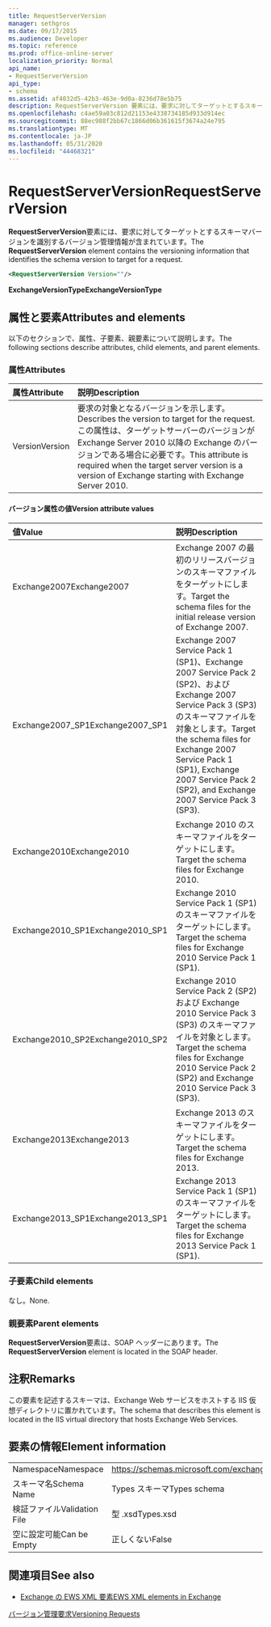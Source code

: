 ```yaml
---
title: RequestServerVersion
manager: sethgros
ms.date: 09/17/2015
ms.audience: Developer
ms.topic: reference
ms.prod: office-online-server
localization_priority: Normal
api_name:
- RequestServerVersion
api_type:
- schema
ms.assetid: af4032d5-42b3-463e-9d0a-8236d78e5b75
description: RequestServerVersion 要素には、要求に対してターゲットとするスキーマバージョンを識別するバージョン管理情報が含まれています。
ms.openlocfilehash: c4ae59a03c812d21153e4338734185d933d914ec
ms.sourcegitcommit: 88ec988f2bb67c1866d06b361615f3674a24e795
ms.translationtype: MT
ms.contentlocale: ja-JP
ms.lasthandoff: 05/31/2020
ms.locfileid: "44468321"
---
```

# <a name="requestserverversion"></a><span data-ttu-id="85601-103">RequestServerVersion</span><span class="sxs-lookup"><span data-stu-id="85601-103">RequestServerVersion</span></span>

<span data-ttu-id="85601-104">**RequestServerVersion**要素には、要求に対してターゲットとするスキーマバージョンを識別するバージョン管理情報が含まれています。</span><span class="sxs-lookup"><span data-stu-id="85601-104">The **RequestServerVersion** element contains the versioning information that identifies the schema version to target for a request.</span></span> 
  
```XML
<RequestServerVersion Version=""/>
```

 <span data-ttu-id="85601-105">**ExchangeVersionType**</span><span class="sxs-lookup"><span data-stu-id="85601-105">**ExchangeVersionType**</span></span>
## <a name="attributes-and-elements"></a><span data-ttu-id="85601-106">属性と要素</span><span class="sxs-lookup"><span data-stu-id="85601-106">Attributes and elements</span></span>

<span data-ttu-id="85601-107">以下のセクションで、属性、子要素、親要素について説明します。</span><span class="sxs-lookup"><span data-stu-id="85601-107">The following sections describe attributes, child elements, and parent elements.</span></span>
  
### <a name="attributes"></a><span data-ttu-id="85601-108">属性</span><span class="sxs-lookup"><span data-stu-id="85601-108">Attributes</span></span>

|<span data-ttu-id="85601-109">**属性**</span><span class="sxs-lookup"><span data-stu-id="85601-109">**Attribute**</span></span>|<span data-ttu-id="85601-110">**説明**</span><span class="sxs-lookup"><span data-stu-id="85601-110">**Description**</span></span>|
|:-----|:-----|
|<span data-ttu-id="85601-111">Version</span><span class="sxs-lookup"><span data-stu-id="85601-111">Version</span></span>  <br/> |<span data-ttu-id="85601-112">要求の対象となるバージョンを示します。</span><span class="sxs-lookup"><span data-stu-id="85601-112">Describes the version to target for the request.</span></span> <span data-ttu-id="85601-113">この属性は、ターゲットサーバーのバージョンが Exchange Server 2010 以降の Exchange のバージョンである場合に必要です。</span><span class="sxs-lookup"><span data-stu-id="85601-113">This attribute is required when the target server version is a version of Exchange starting with Exchange Server 2010.</span></span>  <br/> |
   
#### <a name="version-attribute-values"></a><span data-ttu-id="85601-114">バージョン属性の値</span><span class="sxs-lookup"><span data-stu-id="85601-114">Version attribute values</span></span>

|<span data-ttu-id="85601-115">**値**</span><span class="sxs-lookup"><span data-stu-id="85601-115">**Value**</span></span>|<span data-ttu-id="85601-116">**説明**</span><span class="sxs-lookup"><span data-stu-id="85601-116">**Description**</span></span>|
|:-----|:-----|
|<span data-ttu-id="85601-117">Exchange2007</span><span class="sxs-lookup"><span data-stu-id="85601-117">Exchange2007</span></span>  <br/> |<span data-ttu-id="85601-118">Exchange 2007 の最初のリリースバージョンのスキーマファイルをターゲットにします。</span><span class="sxs-lookup"><span data-stu-id="85601-118">Target the schema files for the initial release version of Exchange 2007.</span></span>  <br/> |
|<span data-ttu-id="85601-119">Exchange2007_SP1</span><span class="sxs-lookup"><span data-stu-id="85601-119">Exchange2007_SP1</span></span>  <br/> |<span data-ttu-id="85601-120">Exchange 2007 Service Pack 1 (SP1)、Exchange 2007 Service Pack 2 (SP2)、および Exchange 2007 Service Pack 3 (SP3) のスキーマファイルを対象とします。</span><span class="sxs-lookup"><span data-stu-id="85601-120">Target the schema files for Exchange 2007 Service Pack 1 (SP1), Exchange 2007 Service Pack 2 (SP2), and Exchange 2007 Service Pack 3 (SP3).</span></span>  <br/> |
|<span data-ttu-id="85601-121">Exchange2010</span><span class="sxs-lookup"><span data-stu-id="85601-121">Exchange2010</span></span>  <br/> |<span data-ttu-id="85601-122">Exchange 2010 のスキーマファイルをターゲットにします。</span><span class="sxs-lookup"><span data-stu-id="85601-122">Target the schema files for Exchange 2010.</span></span>  <br/> |
|<span data-ttu-id="85601-123">Exchange2010_SP1</span><span class="sxs-lookup"><span data-stu-id="85601-123">Exchange2010_SP1</span></span>  <br/> |<span data-ttu-id="85601-124">Exchange 2010 Service Pack 1 (SP1) のスキーマファイルをターゲットにします。</span><span class="sxs-lookup"><span data-stu-id="85601-124">Target the schema files for Exchange 2010 Service Pack 1 (SP1).</span></span>  <br/> |
|<span data-ttu-id="85601-125">Exchange2010_SP2</span><span class="sxs-lookup"><span data-stu-id="85601-125">Exchange2010_SP2</span></span>  <br/> |<span data-ttu-id="85601-126">Exchange 2010 Service Pack 2 (SP2) および Exchange 2010 Service Pack 3 (SP3) のスキーマファイルを対象とします。</span><span class="sxs-lookup"><span data-stu-id="85601-126">Target the schema files for Exchange 2010 Service Pack 2 (SP2) and Exchange 2010 Service Pack 3 (SP3).</span></span>  <br/> |
|<span data-ttu-id="85601-127">Exchange2013</span><span class="sxs-lookup"><span data-stu-id="85601-127">Exchange2013</span></span>  <br/> |<span data-ttu-id="85601-128">Exchange 2013 のスキーマファイルをターゲットにします。</span><span class="sxs-lookup"><span data-stu-id="85601-128">Target the schema files for Exchange 2013.</span></span>  <br/> |
|<span data-ttu-id="85601-129">Exchange2013_SP1</span><span class="sxs-lookup"><span data-stu-id="85601-129">Exchange2013_SP1</span></span>  <br/> |<span data-ttu-id="85601-130">Exchange 2013 Service Pack 1 (SP1) のスキーマファイルをターゲットにします。</span><span class="sxs-lookup"><span data-stu-id="85601-130">Target the schema files for Exchange 2013 Service Pack 1 (SP1).</span></span>  <br/> |
   
### <a name="child-elements"></a><span data-ttu-id="85601-131">子要素</span><span class="sxs-lookup"><span data-stu-id="85601-131">Child elements</span></span>

<span data-ttu-id="85601-132">なし。</span><span class="sxs-lookup"><span data-stu-id="85601-132">None.</span></span>
  
### <a name="parent-elements"></a><span data-ttu-id="85601-133">親要素</span><span class="sxs-lookup"><span data-stu-id="85601-133">Parent elements</span></span>

<span data-ttu-id="85601-134">**RequestServerVersion**要素は、SOAP ヘッダーにあります。</span><span class="sxs-lookup"><span data-stu-id="85601-134">The **RequestServerVersion** element is located in the SOAP header.</span></span> 
  
## <a name="remarks"></a><span data-ttu-id="85601-135">注釈</span><span class="sxs-lookup"><span data-stu-id="85601-135">Remarks</span></span>

<span data-ttu-id="85601-136">この要素を記述するスキーマは、Exchange Web サービスをホストする IIS 仮想ディレクトリに置かれています。</span><span class="sxs-lookup"><span data-stu-id="85601-136">The schema that describes this element is located in the IIS virtual directory that hosts Exchange Web Services.</span></span>
  
## <a name="element-information"></a><span data-ttu-id="85601-137">要素の情報</span><span class="sxs-lookup"><span data-stu-id="85601-137">Element information</span></span>

|||
|:-----|:-----|
|<span data-ttu-id="85601-138">Namespace</span><span class="sxs-lookup"><span data-stu-id="85601-138">Namespace</span></span>  <br/> |https://schemas.microsoft.com/exchange/services/2006/types  <br/> |
|<span data-ttu-id="85601-139">スキーマ名</span><span class="sxs-lookup"><span data-stu-id="85601-139">Schema Name</span></span>  <br/> |<span data-ttu-id="85601-140">Types スキーマ</span><span class="sxs-lookup"><span data-stu-id="85601-140">Types schema</span></span>  <br/> |
|<span data-ttu-id="85601-141">検証ファイル</span><span class="sxs-lookup"><span data-stu-id="85601-141">Validation File</span></span>  <br/> |<span data-ttu-id="85601-142">型 .xsd</span><span class="sxs-lookup"><span data-stu-id="85601-142">Types.xsd</span></span>  <br/> |
|<span data-ttu-id="85601-143">空に設定可能</span><span class="sxs-lookup"><span data-stu-id="85601-143">Can be Empty</span></span>  <br/> |<span data-ttu-id="85601-144">正しくない</span><span class="sxs-lookup"><span data-stu-id="85601-144">False</span></span>  <br/> |
   
## <a name="see-also"></a><span data-ttu-id="85601-145">関連項目</span><span class="sxs-lookup"><span data-stu-id="85601-145">See also</span></span>



- [<span data-ttu-id="85601-146">Exchange の EWS XML 要素</span><span class="sxs-lookup"><span data-stu-id="85601-146">EWS XML elements in Exchange</span></span>](ews-xml-elements-in-exchange.md)


[<span data-ttu-id="85601-147">バージョン管理要求</span><span class="sxs-lookup"><span data-stu-id="85601-147">Versioning Requests</span></span>](https://msdn.microsoft.com/library/76877b0a-d2e5-4c74-9295-7b445a41d46a%28Office.15%29.aspx)

